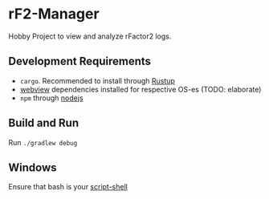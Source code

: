 # rF2-Manager

Hobby Project to view and analyze rFactor2 logs.

## Development Requirements
* `cargo`. Recommended to install through [Rustup](https://rustup.rs/)
* [webview](https://github.com/Boscop/web-view) dependencies installed for respective OS-es (TODO: elaborate)
* `npm` through [nodejs](https://nodejs.org/)

## Build and Run
Run `./gradlew debug`

## Windows
Ensure that bash is your [script-shell](https://stackoverflow.com/questions/23243353/how-to-set-shell-for-npm-run-scripts-in-windows)
